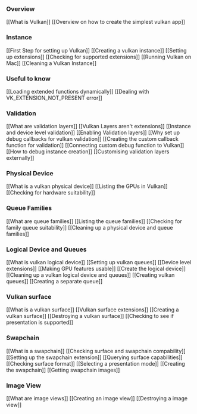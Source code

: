 ### Overview
[[What is Vulkan]]
[[Overview on how to create the simplest vulkan app]]
### Instance
[[First Step for setting up Vulkan]]
[[Creating a vulkan instance]]
[[Setting up extensions]]
[[Checking for supported extensions]]
[[Running Vulkan on Mac]]
[[Cleaning a Vulkan Instance]]
### Useful to know
[[Loading extended functions dynamically]]
[[Dealing with VK_EXTENSION_NOT_PRESENT error]]
### Validation
[[What are validation layers]]
[[Vulkan Layers aren't extensions]]
[[Instance and device level validation]]
[[Enabling Validation layers]]
[[Why set up debug callbacks for vulkan validation]]
[[Creating the custom callback function for validation]]
[[Connecting custom debug function to Vulkan]]
[[How to debug instance creation]]
[[Customising validation layers externally]]
### Physical Device
[[What is a vulkan physical device]]
[[Listing the GPUs in Vulkan]]
[[Checking for hardware suitability]]
### Queue Families
[[What are queue families]]
[[Listing the queue families]]
[[Checking for family queue suitability]]
[[Cleaning up a physical device and queue families]]
### Logical Device and Queues
[[What is vulkan logical device]]
[[Setting up vulkan queues]]
[[Device level extensions]]
[[Making GPU features usable]]
[[Create the logical device]]
[[Cleaning up a vulkan logical device and queues]]
[[Creating vulkan queues]]
[[Creating a separate queue]]
### Vulkan surface
[[What is a vulkan surface]]
[[Vulkan surface extensions]]
[[Creating a vulkan surface]]
[[Destroying a vulkan surface]]
[[Checking to see if presentation is supported]]
### Swapchain
[[What is a swapchain]]
[[Checking surface and swapchain compability]]
[[Setting up the swapchain extension]]
[[Querying surface capabilities]]
[[Checking surface format]]
[[Selecting a presentation mode]]
[[Creating the swapchain]]
[[Getting swapchain images]]
### Image View
[[What are image views]]
[[Creating an image view]]
[[Destroying a image view]]
